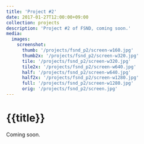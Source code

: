 ```yaml
---
title: 'Project #2'
date: 2017-01-27T12:00:00+09:00
collection: projects
description: 'Project #2 of FSND, coming soon.'
media:
  images:
    screenshot:
      thumb: '/projects/fsnd_p2/screen-w160.jpg'
      thumb2x: '/projects/fsnd_p2/screen-w320.jpg'
      tile: '/projects/fsnd_p2/screen-w320.jpg'
      tile2x: '/projects/fsnd_p2/screen-w640.jpg'
      half: '/projects/fsnd_p2/screen-w640.jpg'
      half2x: '/projects/fsnd_p2/screen-w1280.jpg'
      full: '/projects/fsnd_p2/screen-w1280.jpg'
      orig: '/projects/fsnd_p2/screen.jpg'
---
```


# {{title}}

Coming soon.